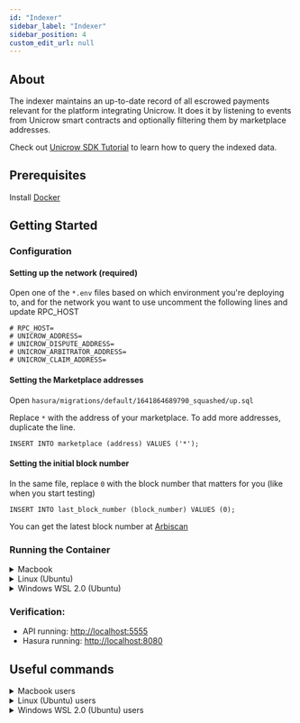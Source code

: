 ```yaml
---
id: "Indexer"
sidebar_label: "Indexer"
sidebar_position: 4
custom_edit_url: null
---
```

## About

The indexer maintains an up-to-date record of all escrowed payments relevant for the platform integrating Unicrow. It does it by listening to events from Unicrow smart contracts and optionally filtering them by marketplace addresses.

Check out [Unicrow SDK Tutorial](https://github.com/unicrowio/sdk-tutorial) to learn how to query the indexed data.

## Prerequisites

Install [Docker](https://docs.docker.com/get-started/)

## Getting Started

### Configuration

#### Setting up the network (required)

Open one of the `*.env` files based on which environment you're deploying to, and for the network you want to use uncomment the following lines and update RPC_HOST 

```
# RPC_HOST=
# UNICROW_ADDRESS=
# UNICROW_DISPUTE_ADDRESS=
# UNICROW_ARBITRATOR_ADDRESS=
# UNICROW_CLAIM_ADDRESS=
```

#### Setting the Marketplace addresses

Open `hasura/migrations/default/1641864689790_squashed/up.sql`

Replace `*` with the address of your marketplace. To add more addresses, duplicate the line.

```
INSERT INTO marketplace (address) VALUES ('*');
```

#### Setting the initial block number

In the same file, replace `0` with the block number that matters for you (like when you start testing)

```
INSERT INTO last_block_number (block_number) VALUES (0);
```

You can get the latest block number at [Arbiscan](https://arbiscan.io/blocks)


### Running the Container

<details><summary>Macbook</summary>
<p>

```
docker-compose --env-file _mac.env -f docker-compose.mac.yml up -d
```

</p>
</details>

<details><summary>Linux (Ubuntu)</summary>
<p>

```
docker-compose --env-file _linux.env -f docker-compose.linux.yml up -d
```

</p>
</details>

<details><summary>Windows WSL 2.0 (Ubuntu)</summary>
<p>

```
docker-compose --env-file _wsl.env -f docker-compose.wsl.yml up -d
```

</p>
</details>

### Verification:
* API running: [http://localhost:5555](http://localhost:5555)
* Hasura running: [http://localhost:8080](http://localhost:8080)

## Useful commands

<details><summary>Macbook users</summary>
<p>

1. List all containers running

```
docker ps
```

2. Stop all containers

```
docker-compose -f docker-compose.mac.yml down
```

3. Logs

```
docker-compose -f docker-compose.mac.yml logs
```

4. Clean up all

```
docker-compose -f docker-compose.mac.yml down && docker rmi $(docker images -q) && docker volume rm $(docker volume ls -q)
```

or:

```
docker system prune -a --volumes
```

</p>
</details>

<details><summary>Linux (Ubuntu) users</summary>
<p>

1. List all containers running

```
docker ps
```

2. Stop all containers

```
docker-compose -f docker-compose.linux.yml down
```

3. Logs

```
docker-compose -f docker-compose.linux.yml logs
```

4. Clean up all

```
docker-compose -f docker-compose.linux.yml down && docker rmi $(docker images -q) && docker volume rm $(docker volume ls -q)
```

or:

```
docker system prune -a --volumes
```

</p>
</details>

<details><summary>Windows WSL 2.0 (Ubuntu) users</summary>
<p>

1. List all containers running

```
docker ps
```

2. Stop all container

```
docker-compose -f docker-compose.wsl.yml down
```

3. Logs

```
docker-compose -f docker-compose.wsl.yml logs
```

4. Clean up all

```
docker-compose -f docker-compose.wsl.yml down && docker rmi $(docker images -q) && docker volume rm $(docker volume ls -q)
```

or:

```
docker system prune -a --volumes
```

</p>
</details>
